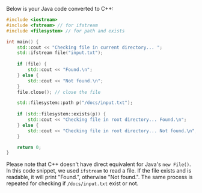  Below is your Java code converted to C++:

```cpp
#include <iostream>
#include <fstream> // for ifstream
#include <filesystem> // for path and exists

int main() {
    std::cout << "Checking file in current directory... ";
    std::ifstream file("input.txt");
    
    if (file) {
        std::cout << "Found.\n";
    } else {
        std::cout << "Not found.\n";
    }
    file.close(); // close the file

    std::filesystem::path p("/docs/input.txt");
    
    if (std::filesystem::exists(p)) {
        std::cout << "Checking file in root directory... Found.\n";
    } else {
        std::cout << "Checking file in root directory... Not found.\n";
    }

    return 0;
}
```

Please note that C++ doesn't have direct equivalent for Java's `new File()`. In this code snippet, we used `ifstream` to read a file. If the file exists and is readable, it will print "Found.", otherwise "Not found.". The same process is repeated for checking if `/docs/input.txt` exist or not.
